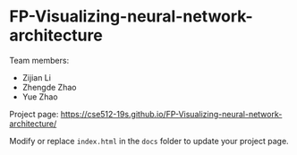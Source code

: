 
# FP-Visualizing-neural-network-architecture
Team members:  
* Zijian Li  
* Zhengde Zhao  
* Yue Zhao

Project page: https://cse512-19s.github.io/FP-Visualizing-neural-network-architecture/  

Modify or replace `index.html` in the `docs` folder to update your project page.
